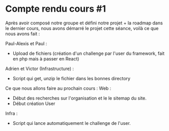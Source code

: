 # Compte rendu cours #1

Après avoir composé notre groupe et défini notre projet + la roadmap dans le dernier cours, nous avons démarré le projet cette séance, voilà ce que nous avons fait :

Paul-Alexis et Paul : 
 - Upload de fichiers (création d'un challenge par l'user du framework, fait en php mais à passer en React)

Adrien et Victor (Infrastructure) :
 - Script qui get, unzip le fichier dans les bonnes directory

Ce que nous allons faire au prochain cours : 
Web : 
 - Début des recherches sur l'organisation et le le sitemap du site.
 - Début création User

Infra : 
 - Script qui lance automatiquement le challenge de l'user.
